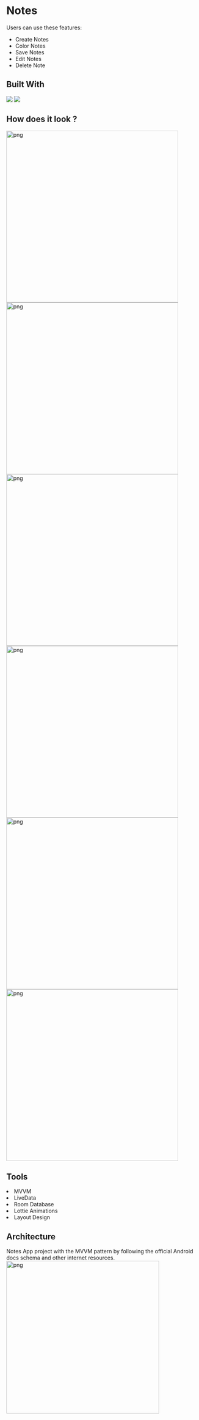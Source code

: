 # Notes


Users can use these features:
- Create Notes
- Color Notes
- Save Notes
- Edit Notes
- Delete Note


## Built With 
<p>
<img src="https://www.vectorlogo.zone/logos/java/java-ar21.svg">
<img src="https://www.vectorlogo.zone/logos/android/android-ar21.svg">
</p>

## How does it look ?

<p>
<img height= "450" src="https://i.hizliresim.com/qyhjl7w.jpeg" alt="png" />
<img height= "450" src="https://i.hizliresim.com/4d9875n.jpeg" alt="png" />
<img height= "450" src="https://i.hizliresim.com/jxaz3fc.jpeg" alt="png" />
<img height= "450" src="https://i.hizliresim.com/ct3d16o.jpeg" alt="png" />
<img height= "450" src="https://i.hizliresim.com/dsf7pag.jpeg" alt="png" />
<img height= "450" src="https://i.hizliresim.com/8u8hrc4.jpeg" alt="png" />
</p>

## Tools 

<li><a>MVVM</a></li>
<li><a>LiveData</a></li>
<li><a>Room Database</a></li>
<li><a>Lottie Animations</a></li>
<li><a>Layout Design</a></li>

## Architecture

Notes App project with the MVVM pattern by following the official Android docs schema and other internet resources.
<img height= "400" src="https://i.hizliresim.com/22f3kle.png" alt="png" />
 
